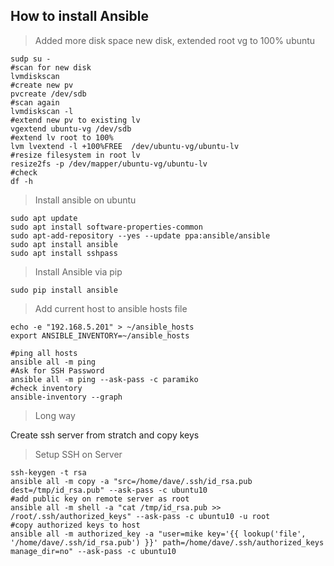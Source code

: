 ## How to install Ansible 

> Added more disk space new disk, extended root vg to 100% ubuntu

```shell
sudp su -
#scan for new disk
lvmdiskscan
#create new pv
pvcreate /dev/sdb 
#scan again
lvmdiskscan -l
#extend new pv to existing lv
vgextend ubuntu-vg /dev/sdb
#extend lv root to 100%
lvm lvextend -l +100%FREE  /dev/ubuntu-vg/ubuntu-lv
#resize filesystem in root lv
resize2fs -p /dev/mapper/ubuntu-vg/ubuntu-lv
#check 
df -h 
```

> Install ansible on ubuntu

```shell
sudo apt update
sudo apt install software-properties-common
sudo apt-add-repository --yes --update ppa:ansible/ansible
sudo apt install ansible
sudo apt install sshpass
```

> Install Ansible via pip

```shell
sudo pip install ansible
```

>Add current host to ansible hosts file

```shell
echo -e "192.168.5.201" > ~/ansible_hosts
export ANSIBLE_INVENTORY=~/ansible_hosts
```

```shell
#ping all hosts
ansible all -m ping
#Ask for SSH Password
ansible all -m ping --ask-pass -c paramiko
#check inventory
ansible-inventory --graph
```



>Long way

Create ssh server from stratch and copy keys

>Setup SSH on Server
```shell
ssh-keygen -t rsa
ansible all -m copy -a "src=/home/dave/.ssh/id_rsa.pub dest=/tmp/id_rsa.pub" --ask-pass -c ubuntu10
#add public key on remote server as root
ansible all -m shell -a "cat /tmp/id_rsa.pub >> /root/.ssh/authorized_keys" --ask-pass -c ubuntu10 -u root
#copy authorized keys to host
ansible all -m authorized_key -a "user=mike key='{{ lookup('file', '/home/dave/.ssh/id_rsa.pub') }}' path=/home/dave/.ssh/authorized_keys manage_dir=no" --ask-pass -c ubuntu10
```

